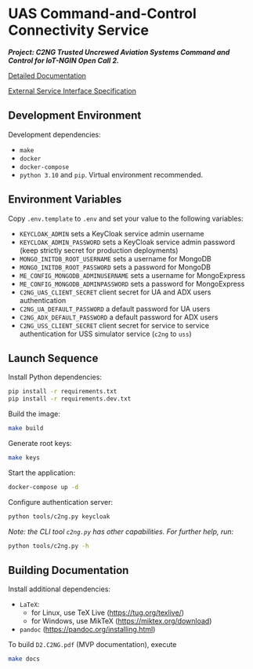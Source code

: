 # UAS Command-and-Control Connectivity Service

___Project: C2NG Trusted Uncrewed Aviation Systems Command and Control for IoT-NGIN Open Call 2.___

[Detailed Documentation](docs/README.md)

[External Service Interface Specification](docs/c2ng.yaml)

## Development Environment

Development dependencies:

* `make`
* `docker`
* `docker-compose`
* `python 3.10` and `pip`. Virtual environment recommended.

## Environment Variables

Copy `.env.template` to `.env` and set your value to the following variables:

* `KEYCLOAK_ADMIN` sets a KeyCloak service admin username
* `KEYCLOAK_ADMIN_PASSWORD` sets a KeyCloak service admin password (keep strictly secret for production deployments)
* `MONGO_INITDB_ROOT_USERNAME` sets a username for MongoDB
* `MONGO_INITDB_ROOT_PASSWORD` sets a password for MongoDB
* `ME_CONFIG_MONGODB_ADMINUSERNAME` sets a username for MongoExpress
* `ME_CONFIG_MONGODB_ADMINPASSWORD` sets a password for MongoExpress
* `C2NG_UAS_CLIENT_SECRET` client secret for UA and ADX users authentication
* `C2NG_UA_DEFAULT_PASSWORD` a default password for UA users 
* `C2NG_ADX_DEFAULT_PASSWORD` a default password for ADX users
* `C2NG_USS_CLIENT_SECRET` client secret for service to service authentication for USS simulator service (`c2ng` to `uss`)

## Launch Sequence

Install Python dependencies:

```sh
pip install -r requirements.txt
pip install -r requirements.dev.txt
```

Build the image:

```sh
make build
```

Generate root keys:

```sh
make keys
```

Start the application:

```sh
docker-compose up -d
```

Configure authentication server:

```sh
python tools/c2ng.py keycloak
```

_Note: the CLI tool `c2ng.py` has other capabilities. For further help, run:_

```sh
python tools/c2ng.py -h
```

## Building Documentation

Install additional dependencies:

* `LaTeX`:
  * for Linux, use TeX Live (<https://tug.org/texlive/>)
  * for Windows, use MikTeX (<https://miktex.org/download>)
* `pandoc` (<https://pandoc.org/installing.html>)

To build `D2.C2NG.pdf` (MVP documentation), execute

```sh
make docs
```
